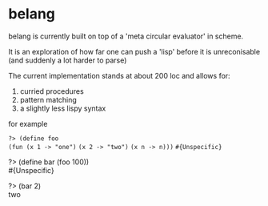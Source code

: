 # belang

belang is currently built on top of a 'meta circular evaluator' in scheme. 

It is an exploration of how far one can push a 'lisp' before it is unreconisable (and suddenly a lot harder to parse)

The current implementation stands at about 200 loc and allows for:

1. curried procedures
2. pattern matching 
3. a slightly less lispy syntax

for example

`?> (define foo`                                                                      
      `(fun (x 1 -> "one")`
           `(x 2 -> "two")`
           `(x n -> n)))`
`#{Unspecific}`

?> (define bar (foo 100))                                                              
#{Unspecific}                                                                           

?> (bar 2)                                                                             
two
